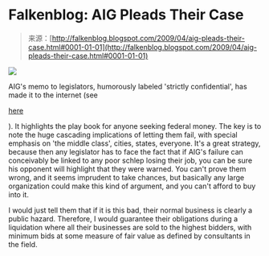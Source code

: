 <!--yml
category: 未分类
date: 2024-05-12 22:06:55
-->

# Falkenblog: AIG Pleads Their Case

> 来源：[http://falkenblog.blogspot.com/2009/04/aig-pleads-their-case.html#0001-01-01](http://falkenblog.blogspot.com/2009/04/aig-pleads-their-case.html#0001-01-01)

[![](img/2e85abeb875f20181e3934940555ce38.png)](https://blogger.googleusercontent.com/img/b/R29vZ2xl/AVvXsEiauj8qjppMh_txRy9_9s5AfegGPi__2GenGRH5zMw9NWDS9AapMSKzGhMBqBJD-eIdF1900W7q6jeyfTfvhL6uk-lbCtJpphwMdLcVgrF1LSM1lHg4OI1ztgHEZWq-jwXleCS17g/s1600-h/aig.png)

AIG's memo to legislators, humorously labeled 'strictly confidential', has made it to the internet (see

[here](http://www.scribd.com/doc/13112282/AIG-Risk-Bankruptcy-Report)

). It highlights the play book for anyone seeking federal money. The key is to note the huge cascading implications of letting them fail, with special emphasis on 'the middle class', cities, states, everyone. It's a great strategy, because then any legislator has to face the fact that if AIG's failure can conceivably be linked to any poor schlep losing their job, you can be sure his opponent will highlight that they were warned. You can't prove them wrong, and it seems imprudent to take chances, but basically any large organization could make this kind of argument, and you can't afford to buy into it.

I would just tell them that if it is this bad, their normal business is clearly a public hazard. Therefore, I would guarantee their obligations during a liquidation where all their businesses are sold to the highest bidders, with minimum bids at some measure of fair value as defined by consultants in the field.